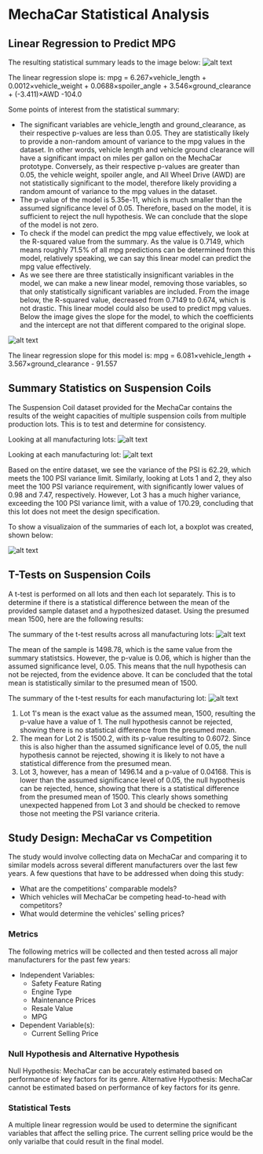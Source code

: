 # MechaCar Statistical Analysis

## Linear Regression to Predict MPG

The resulting statistical summary leads to the image below:
![alt text](https://github.com/viernesr/MechaCar_Statistical_Analysis/blob/main/Resources/images/linear_regression_summary.PNG?raw=true)


The linear regression slope is: mpg = 6.267×vehicle_length + 0.0012×vehicle_weight + 0.0688×spoiler_angle + 3.546×ground_clearance + (-3.411)×AWD -104.0

Some points of interest from the statistical summary:
* The significant variables are vehicle_length and ground_clearance, as their respective p-values are less than 0.05. They are statistically likely to provide a non-random amount of variance to the mpg values in the dataset. In other words, vehicle length and vehicle ground clearance will have a significant impact on miles per gallon on the MechaCar prototype. Conversely, as their respective p-values are greater than 0.05, the vehicle weight, spoiler angle, and All Wheel Drive (AWD) are not statistically significant to the model, therefore likely providing a random amount of variance to the mpg values in the dataset.
* The p-value of the model is 5.35e-11, which is much smaller than the assumed significance level of 0.05. Therefore, based on the model, it is sufficient to reject the null hypothesis. We can conclude that the slope of the model is not zero.
* To check if the model can predict the mpg value effectively, we look at the R-squared value from the summary. As the value is 0.7149, which means roughly 71.5% of all mpg predictions can be determined from this model, relatively speaking, we can say this linear model can predict the mpg value effectively.
* As we see there are three statistically insignificant variables in the model, we can make a new linear model, removing those variables, so that only statistically significant variables are included. From the image below, the R-squared value, decreased from 0.7149 to 0.674, which is not drastic. This linear model could also be used to predict mpg values. Below the image gives the slope for the model, to which the coefficients and the intercept are not that different compared to the original slope.

![alt text](https://github.com/viernesr/MechaCar_Statistical_Analysis/blob/main/Resources/images/linear_regression_significant_summary.PNG?raw=true)

The linear regression slope for this model is: mpg = 6.081×vehicle_length + 3.567×ground_clearance - 91.557

## Summary Statistics on Suspension Coils

The Suspension Coil dataset provided for the MechaCar contains the results of the weight capacities of multiple suspension coils from multiple production lots. This is to test and determine for consistency.

Looking at all manufacturing lots:
![alt text](https://github.com/viernesr/MechaCar_Statistical_Analysis/blob/main/Resources/images/total_summary.PNG?raw=true)

Looking at each manufacturing lot:
![alt text](https://github.com/viernesr/MechaCar_Statistical_Analysis/blob/main/Resources/images/lot_summary.PNG?raw=true)

Based on the entire dataset, we see the variance of the PSI is 62.29, which meets the 100 PSI variance limit. Similarly, looking at Lots 1 and 2, they also meet the 100 PSI variance requirement, with significantly lower values of 0.98 and 7.47, respectively. However, Lot 3 has a much higher variance, exceeding the 100 PSI variance limit, with a value of 170.29, concluding that this lot does not meet the design specification.

To show a visualizaion of the summaries of each lot, a boxplot was created, shown below:

![alt text](https://github.com/viernesr/MechaCar_Statistical_Analysis/blob/main/Resources/images/boxplot_lot.PNG?raw=true)

## T-Tests on Suspension Coils

A t-test is performed on all lots and then each lot separately. This is to determine if there is a statistical difference between the mean of the provided sample dataset and a hypothesized dataset. Using the presumed mean 1500, here are the following results:

The summary of the t-test results across all manufacturing lots:
![alt text](https://github.com/viernesr/MechaCar_Statistical_Analysis/blob/main/Resources/images/t-test_total.PNG?raw=true)

The mean of the sample is 1498.78, which is the same value from the summary statistsics. However, the p-value is 0.06, which is higher than the assumed significance level, 0.05. This means that the null hypothesis can not be rejected, from the evidence above. It can be concluded that the total mean is statistically similar to the presumed mean of 1500.

The summary of the t-test results for each manufacturing lot:
![alt text](https://github.com/viernesr/MechaCar_Statistical_Analysis/blob/main/Resources/images/t-test_lot.PNG?raw=true)

1. Lot 1's mean is the exact value as the assumed mean, 1500, resulting the p-value have a value of 1. The null hypothesis cannot be rejected, showing there is no statistical difference from the presumed mean.
2. The mean for Lot 2 is 1500.2, with its p-value resulting to 0.6072. Since this is also higher than the assumed significance level of 0.05, the null hypothesis cannot be rejected, showing it is likely to not have a statistical difference from the presumed mean.
3. Lot 3, however, has a mean of 1496.14 and a p-value of 0.04168. This is lower than the assumed significance level of 0.05, the null hypothesis can be rejected, hence, showing that there is a statistical difference from the presumed mean of 1500. This clearly shows something unexpected happened from Lot 3 and should be checked to remove those not meeting the PSI variance criteria.

## Study Design: MechaCar vs Competition

The study would involve collecting data on MechaCar and comparing it to similar models across several different manufacturers over the last few years. A few questions that have to be addressed when doing this study:

* What are the competitions' comparable models?
* Which vehicles will MechaCar be competing head-to-head with competitors?
* What would determine the vehicles' selling prices?

### Metrics

The following metrics will be collected and then tested across all major manufacturers for the past few years:

* Independent Variables:
  * Safety Feature Rating
  * Engine Type
  * Maintenance Prices
  * Resale Value
  * MPG
* Dependent Variable(s):
  * Current Selling Price

### Null Hypothesis and Alternative Hypothesis

Null Hypothesis: MechaCar can be accurately estimated based on performance of key factors for its genre.
Alternative Hypothesis: MechaCar cannot be estimated based on performance of key factors for its genre.

### Statistical Tests

A multiple linear regression would be used to determine the significant variables that affect the selling price. The current selling price would be the only varialbe that could result in the final model.
